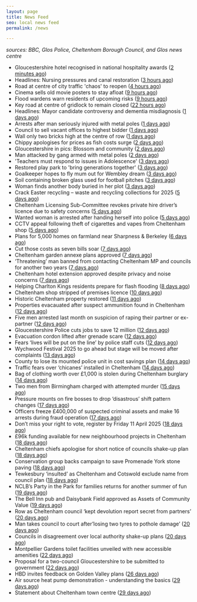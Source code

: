 ```yaml
---
layout: page
title: News Feed
seo: local news feed
permalink: /news

---
```


_sources: BBC, Glos Police, Cheltenham Borough Council, and Glos news centre_

<!-- news_marker starts -->
- Gloucestershire hotel recognised in national hospitality awards ([2 minutes ago](https://gloucesternewscentre.co.uk/gloucestershire-hotel-recognised-in-national-hospitality-awards/))
- Headlines: Nursing pressures and canal restoration ([3 hours ago](https://www.bbc.com/news/articles/cvgpd0pz6dno))
- Road at centre of city traffic 'chaos' to reopen ([4 hours ago](https://www.bbc.com/news/articles/cvgn135259jo))
- Cinema sells old movie posters to stay afloat ([9 hours ago](https://www.bbc.com/news/articles/c1merg7mdjdo))
- Flood wardens warn residents of upcoming risks ([9 hours ago](https://www.bbc.com/news/articles/ce3v175vnzpo))
- Key road at centre of gridlock to remain closed ([22 hours ago](https://www.bbc.com/news/articles/cqx493jqx0jo))
- Headlines: Mayor candidate controversy and dementia misdiagnosis ([1 days ago](https://www.bbc.com/news/articles/c9851440re5o))
- Arrests after man seriously injured with metal poles ([1 days ago](https://www.bbc.com/news/articles/c8ep7l8xr8do))
- Council to sell vacant offices to highest bidder ([1 days ago](https://www.bbc.com/news/articles/c0kxvgmx3d2o))
- Wall only two bricks high at the centre of row ([1 days ago](https://www.bbc.com/news/articles/cx28mpndr5do))
- Chippy apologises for prices as fish costs surge ([2 days ago](https://www.bbc.com/news/articles/cx2w4lqz73no))
- Gloucestershire in pics: Blossom and community ([2 days ago](https://www.bbc.com/news/articles/cy9vj3jqjw0o))
- Man attacked by gang armed with metal poles ([2 days ago](https://www.bbc.com/news/articles/cj3xe562vk1o))
- 'Teachers must respond to issues in Adolescence' ([3 days ago](https://www.bbc.com/news/articles/cyvq7qqrvy0o))
- Restored play park to 'bring generations together' ([3 days ago](https://www.bbc.com/news/articles/ckgemkgryl9o))
- Goalkeeper hopes to fly mum out for Wembley dream ([3 days ago](https://www.bbc.com/news/articles/cd02e2pymjyo))
- Soil containing broken glass used for football pitches ([3 days ago](https://www.bbc.com/news/articles/cly52n7l3ryo))
- Woman finds another body buried in her plot ([3 days ago](https://www.bbc.com/news/articles/cq80q7kj3k3o))
- Crack Easter recycling – waste and recycling collections for 2025 ([5 days ago](https://www.cheltenham.gov.uk/news/article/3002/crack_easter_recycling_%E2%80%93_waste_and_recycling_collections_for_2025))
- Cheltenham Licensing Sub-Committee revokes private hire driver’s licence due to safety concerns ([5 days ago](https://www.cheltenham.gov.uk/news/article/3001/cheltenham_licensing_sub-committee_revokes_private_hire_drivers_licence_due_to_safety_concerns))
- Wanted woman is arrested after handing herself into police ([5 days ago](https://gloucesternewscentre.co.uk/wanted-woman-is-arrested-after-handing-herself-into-police/))
- CCTV appeal following theft of cigarettes and vapes from Cheltenham shop ([5 days ago](https://gloucesternewscentre.co.uk/cctv-appeal-following-theft-of-cigarettes-and-vapes-from-cheltenham-shop/))
- Plans for 5,000 homes on farmland near Sharpness & Berkeley ([6 days ago](https://www.bbc.co.uk/sounds/play/p0l1v3k3))
- Cut those costs as seven bills soar ([7 days ago](https://www.bbc.co.uk/sounds/play/p0l1mstk))
- Cheltenham garden annexe plans approved ([7 days ago](https://gloucesternewscentre.co.uk/cheltenham-garden-annexe-plans-approved/))
- ‘Threatening’ man banned from contacting Cheltenham MP and councils for another two years ([7 days ago](https://gloucesternewscentre.co.uk/threatening-man-banned-from-contacting-cheltenham-mp-and-councils-for-another-two-years/))
- Cheltenham hotel extension approved despite privacy and noise concerns ([7 days ago](https://gloucesternewscentre.co.uk/cheltenham-hotel-extension-approved-despite-privacy-and-noise-concerns/))
- Helping Charlton Kings residents prepare for flash flooding ([8 days ago](https://www.cheltenham.gov.uk/news/article/3000/helping_charlton_kings_residents_prepare_for_flash_flooding))
- Cheltenham shop stripped of premises licence ([10 days ago](https://gloucesternewscentre.co.uk/cheltenham-shop-stripped-of-premises-licence/))
- Historic Cheltenham property restored ([11 days ago](https://gloucesternewscentre.co.uk/historic-cheltenham-property-restored/))
- Properties evacauated after suspect ammunition found in Cheltenham ([12 days ago](https://gloucesternewscentre.co.uk/propeties-evacauated-after-suspect-ammuintion-found-in-cheltenham/))
- Five men arrested last month on suspicion of raping their partner or ex-partner ([12 days ago](https://gloucesternewscentre.co.uk/five-men-arrested-last-month-on-suspicion-of-raping-their-partner-or-ex-partner/))
- Gloucestershire Police cuts jobs to save 12 million ([12 days ago](https://www.bbc.co.uk/sounds/play/p0l0mzhx))
- Evacuation cordon lifted after grenade scare ([12 days ago](https://gloucesternewscentre.co.uk/evacuation-cordon-lifted-after-grenade-scare/))
- Fears ‘lives will be put on the line’ by police staff cuts ([12 days ago](https://gloucesternewscentre.co.uk/fears-lives-will-be-put-on-the-line-by-police-staff-cuts/))
- Wychwood Festival 2025 to go ahead but stage will be moved after complaints ([13 days ago](https://gloucesternewscentre.co.uk/wychwood-festival-2025-to-go-ahead-but-stage-will-be-moved-after-complaints/))
- County to lose its mounted police unit in cost savings plan ([14 days ago](https://gloucesternewscentre.co.uk/county-to-lose-its-mounted-police-unit-in-cost-savings-plan/))
- Traffic fears over ‘chicanes’ installed in Cheltenham ([14 days ago](https://gloucesternewscentre.co.uk/traffic-fears-over-chicanes-installed-in-cheltenham/))
- Bag of clothing worth over £1,000 is stolen during Cheltenham burglary ([14 days ago](https://gloucesternewscentre.co.uk/bag-of-clothing-worth-over-1000-is-stolen-during-cheltenham-burglary/))
- Two men from Birmingham charged with attempted murder ([15 days ago](https://gloucesternewscentre.co.uk/two-men-from-birmingham-charged-with-attempted-murder/))
- Pressure mounts on fire bosses to drop ‘disastrous’ shift pattern changes ([17 days ago](https://gloucesternewscentre.co.uk/pressure-mounts-on-fire-bosses-to-drop-disastrous-shift-pattern-changes/))
- Officers freeze £400,000 of suspected criminal assets and make 16 arrests during fraud operation ([17 days ago](https://gloucesternewscentre.co.uk/officers-freeze-400000-of-suspected-criminal-assets-and-make-16-arrests-during-fraud-operation/))
- Don’t miss your right to vote, register by Friday 11 April 2025 ([18 days ago](https://www.cheltenham.gov.uk/news/article/2999/dont_miss_your_right_to_vote_register_by_friday_11_april_2025))
- £96k funding available for new neighbourhood projects in Cheltenham ([18 days ago](https://www.cheltenham.gov.uk/news/article/2998/96k_funding_available_for_new_neighbourhood_projects_in_cheltenham))
- Cheltenham chiefs apologise for short notice of councils shake-up plan ([18 days ago](https://gloucesternewscentre.co.uk/cheltenham-chiefs-apologise-for-short-notice-of-councils-shake-up-plan/))
- Conservation group backs campaign to save Promenade York stone paving ([18 days ago](https://gloucesternewscentre.co.uk/conservation-group-backs-campaign-to-save-promenade-york-stone-paving/))
- Tewkesbury ‘insulted’ as Cheltenham and Cotswold exclude name from council plan ([18 days ago](https://gloucesternewscentre.co.uk/tewkesbury-insulted-as-cheltenham-and-cotswold-exclude-name-from-council-plan/))
- NCLB’s Party in the Park for families returns for another summer of fun ([19 days ago](https://www.cheltenham.gov.uk/news/article/2997/nclbs_party_in_the_park_for_families_returns_for_another_summer_of_fun))
- The Bell Inn pub and Daisybank Field approved as Assets of Community Value ([19 days ago](https://www.cheltenham.gov.uk/news/article/2996/the_bell_inn_pub_and_daisybank_field_approved_as_assets_of_community_value))
- Row as Cheltenham council ‘kept devolution report secret from partners’ ([20 days ago](https://gloucesternewscentre.co.uk/row-as-cheltenham-council-kept-devolution-report-secret-from-partners/))
- Man takes council to court after’losing two tyres to pothole damage’ ([20 days ago](https://gloucesternewscentre.co.uk/man-takes-council-to-court-afterlosing-two-tyres-to-pothole-damage/))
- Councils in disagreement over local authority shake-up plans ([20 days ago](https://gloucesternewscentre.co.uk/councils-in-disagreement-over-local-authority-shake-up-plans/))
- Montpellier Gardens toilet facilities unveiled with new accessible amenities ([22 days ago](https://www.cheltenham.gov.uk/news/article/2995/montpellier_gardens_toilet_facilities_unveiled_with_new_accessible_amenities))
- Proposal for a two-council Gloucestershire to be submitted to government ([22 days ago](https://www.cheltenham.gov.uk/news/article/2994/proposal_for_a_two-council_gloucestershire_to_be_submitted_to_government))
- HBD invites feedback on Golden Valley plans ([26 days ago](https://www.cheltenham.gov.uk/news/article/2993/hbd_invites_feedback_on_golden_valley_plans))
- Air source heat pump demonstration - understanding the basics ([29 days ago](https://www.cheltenham.gov.uk/news/article/2992/air_source_heat_pump_demonstration_-_understanding_the_basics))
- Statement about Cheltenham town centre ([29 days ago](https://www.cheltenham.gov.uk/news/article/2991/statement_about_cheltenham_town_centre))

<!-- news_marker ends -->
